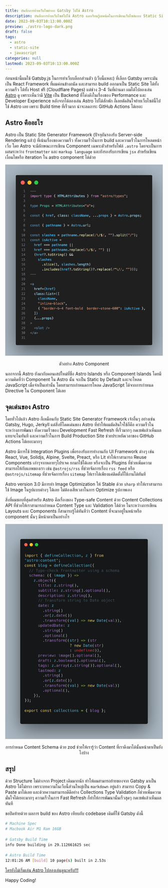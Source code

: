 ```yaml
---
title: บันทึกการย้ายเว็บไซต์จาก Gatsby ไปใช้ Astro
description: บันทึกการย้ายเว็บไซต์ไปใช้ Astro และเรียนรู้เทคนิคในการเขียนเว็บไซต์แบบ Static Site ด้วย Astro
date: 2023-09-03T10:13:00.000Z
preview: ./astro-logo-dark.png
draft: false
tags:
  - astro
  - static-site
  - javascript
categories: null
lastmod: 2023-09-03T10:13:00.000Z
---
```


ก่อนหน้านี้ผมใช้ Gatsby.js ในการทำเว็บบล็อกส่วนตัว (เว็บนี้แหละ) ที่เลือก Gatsby เพราะมันเป็น React Framework ที่ผมค่อนข้างถนัด และสามารถ build ออกมาเป็น Static Site ได้ทั้งความเร็ว ได้ทั้ง Host ฟรี (Cloudflare Pages) แต่ช่วง 3-4 วันที่ผ่านมา ผมได้ไปลองเล่น [Astro](https://astro.build) ดู เพราะเห็นว่ามี [Vite](https://vitejs.dev/) เป็น Backend ที่โด่งดังในเรื่องของ Performance และ Developer Experience หลังจากได้ลองเล่น Astro ไปได้สักพัก ก็เลยตัดสินใจย้ายเว็บไซต์นี้ไปใช้ Astro เลย เพราะ Build time ที่เร็วมาก น่าจะลดภาระ GitHub Actions ได้เยอะ

## Astro คืออะไร

Astro เป็น Static Site Generator Framework (ปัจจุบันรองรับ Server-side Rendering แล้ว) ที่เน้นเรื่องของความเร็ว ทั้งความเร็วในการ build และความเร็วในการโหลดหน้าเว็บ โดย Astro จะมีลักษณะการเขียน Component เฉพาะตัวสำหรับไฟล์ `.astro` โดยจะเป็นการผสมระหว่าง `frontmatter` และ `markup language` และยังรองรับการเขียน `jsx` สำหรับเขียนเงื่อนไขหรือ iteration ใน astro component ได้ด้วย

![Astro File Syntax](./astro-file-syntax.png)

<p style="text-align:center;">ตัวอย่าง Astro Component</p>

นอกจากนี้ Astro ยังมากับคอนเสปใหม่ที่ชื่อ Astro Islands หรือ Component Islands โดยมีความคิดที่ว่า Component ใน Astro นั้น จะเป็น Static by Default และจะโหลด JavaScript เมื่อจำเป็นเท่านั้น โดยสามารถกำหนดการโหลด JavaScript ได้จากการกำหนด Directive ใน Component ได้เลย

## จุดเด่นของ Astro

โดยทั่วไปแล้ว Astro ก็เหมือนกับ Static Site Generator Framework เจ้าอื่นๆ อย่างเช่น Gatsby, Hugo, Jerkyll แต่สิ่งที่โดดเด่นของ Astro ที่ทำให้ผมตัดสินใจใช้ก็คือ ความเร็วในระหว่างการพัฒนา ทั้งความเร็วของ Development Fast Refresh ที่เร็วมากๆ กดเซฟแล้วเห็นผลแทบจะในทันที และความเร็วในการ Build Production Site ช่วยประหยัดเวลาของ GitHub Actions ได้เยอะมากๆ

Astro มีการใช้ Integration Plugins เพื่อรองรับการทำงานกับ UI Framework ต่างๆ เช่น React, Vue, Solidjs, Alpine, Svelte, Preact, หรือ Lit ทำให้เราสามารถ Reuse Components เก่าๆจากหลายๆโปรเจค ยกมาใช้ได้เลย หรือจะเป็น Plugins ที่ช่วยเพิ่มความสามารถให้กับแอพของเรา เช่น `@astrojs/rss` ที่ช่วยจัดการเรื่อง `rss feed` หรือ `@astrojs/sitemap` ที่ช่วยจัดการเรื่อง `sitemap` ให้เราได้เพียงแค่ติดตั้งก็ใช้งานได้ทันที

Astro version 3.0 มีการทำ Image Optimization ให้ Stable ด้วย `sharp` ทำให้เราสามารถใช้ Image ในรูปแบบต่างๆ ได้เลย ไม่ต้องเสียเวลาในการ Optimize รูปภาพเอง

สิ่งที่ผมชอบที่สุดสำหรับ Astro คือเรื่องของ Type-safe Content ด้วย Content Collections API ที่ช่วยให้เราสามารถกำหนด Content Type และ Validation ได้ด้วย ในระหว่างการเขียน Layouts และ Components ก็สามารถรู้ได้ทันทีว่า Content ที่จะมาอยู่ในหน้าหรือ component นั้นๆ มีหน้าตาเป็นอย่างไร

![Astro Content Collections API](./astro-content-collections.png)

<p style="text-align:center;">การกำหนด Content Schema ด้วย zod ช่วยให้เรารู้ว่า Content ที่เราดึงมาได้นั้นหน้าตาเป็นยังไงบ้าง</p>

## สรุป

ด้วย Structure ไม่ต่างจาก Project เดิมมากนัก ทำให้ผมสามารถย้ายของจาก Gatsby มาเป็น Astro ได้ไม่ยาก เพราะบทความในเว็บนี้ส่วนใหญ่เป็น `markdown` อยู่แล้ว สามารถ Copy & Paste มาได้เลย และด้วยความสามารถดีดีอย่าง Collections Type Validation ก็ช่วยเพิ่มความมั่นใจได้เยอะมากๆ ความเร็วในการ Fast Refresh ก็ทำให้การพัฒนานั้นเร็วสุดๆ กดเซฟแล้วเห็นผลทันที

ขอปิดท้ายด้วย ผลการ build ของ Astro เทียบกับ codebase เดิมที่ใช้ Gatsby ดังนี้

```sh
# Machine Spec
# Macbook Air M1 Ram 16GB

# Gatsby Build Time
info Done building in 29.112661625 sec

# Astro Build Time
12:01:26 AM [build] 10 page(s) built in 2.53s
```

[ใครยังไม่เริ่มเล่น Astro ไปลองเล่นดูนะครับ!!!](https://astro.build/)

Happy Coding!
